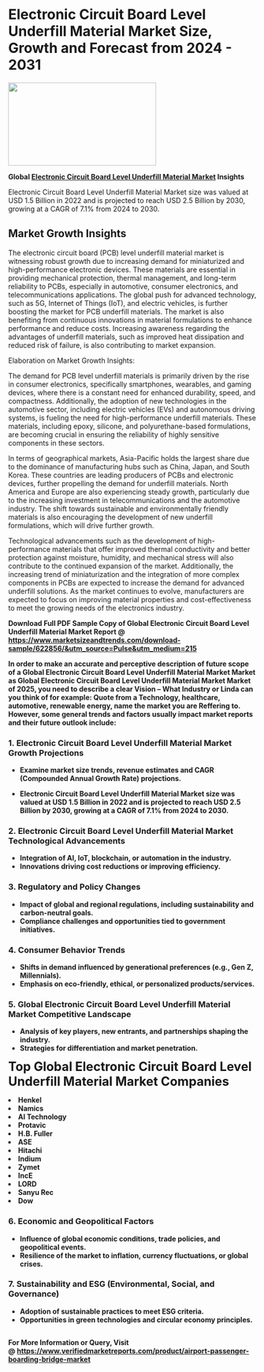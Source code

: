 <H1>Electronic Circuit Board Level Underfill Material Market Size, Growth and Forecast from 2024 - 2031</H1><img class="aligncenter size-medium wp-image-584254" src="https://thirdeyenews.in/wp-content/uploads/2024/09/Global-Market-Research-300x168.jpeg" alt="" width="300" height="168" /><p><strong>Global&nbsp;<a href="https://www.marketsizeandtrends.com/download-sample/622856/&amp;utm_source=Pulse&amp;utm_medium=215">Electronic Circuit Board Level Underfill Material Market</a> Insights</strong></p><p>Electronic Circuit Board Level Underfill Material Market size was valued at USD 1.5 Billion in 2022 and is projected to reach USD 2.5 Billion by 2030, growing at a CAGR of 7.1% from 2024 to 2030.</p><p><h2>Market Growth Insights</h2> <p>The electronic circuit board (PCB) level underfill material market is witnessing robust growth due to increasing demand for miniaturized and high-performance electronic devices. These materials are essential in providing mechanical protection, thermal management, and long-term reliability to PCBs, especially in automotive, consumer electronics, and telecommunications applications. The global push for advanced technology, such as 5G, Internet of Things (IoT), and electric vehicles, is further boosting the market for PCB underfill materials. The market is also benefiting from continuous innovations in material formulations to enhance performance and reduce costs. Increasing awareness regarding the advantages of underfill materials, such as improved heat dissipation and reduced risk of failure, is also contributing to market expansion.</p> <p><strong></strong></p> <p>Elaboration on Market Growth Insights:</p> <p>The demand for PCB level underfill materials is primarily driven by the rise in consumer electronics, specifically smartphones, wearables, and gaming devices, where there is a constant need for enhanced durability, speed, and compactness. Additionally, the adoption of new technologies in the automotive sector, including electric vehicles (EVs) and autonomous driving systems, is fueling the need for high-performance underfill materials. These materials, including epoxy, silicone, and polyurethane-based formulations, are becoming crucial in ensuring the reliability of highly sensitive components in these sectors.</p> <p>In terms of geographical markets, Asia-Pacific holds the largest share due to the dominance of manufacturing hubs such as China, Japan, and South Korea. These countries are leading producers of PCBs and electronic devices, further propelling the demand for underfill materials. North America and Europe are also experiencing steady growth, particularly due to the increasing investment in telecommunications and the automotive industry. The shift towards sustainable and environmentally friendly materials is also encouraging the development of new underfill formulations, which will drive further growth.</p> <p>Technological advancements such as the development of high-performance materials that offer improved thermal conductivity and better protection against moisture, humidity, and mechanical stress will also contribute to the continued expansion of the market. Additionally, the increasing trend of miniaturization and the integration of more complex components in PCBs are expected to increase the demand for advanced underfill solutions. As the market continues to evolve, manufacturers are expected to focus on improving material properties and cost-effectiveness to meet the growing needs of the electronics industry.</p> <p><strong></p><p><span class=""><strong>Download Full PDF Sample Copy of Global Electronic Circuit Board Level Underfill Material Market Report</strong> @ <a href="https://www.marketsizeandtrends.com/download-sample/622856/&amp;utm_source=Pulse&amp;utm_medium=215" target="_blank">https://www.marketsizeandtrends.com/download-sample/622856/&amp;utm_source=Pulse&amp;utm_medium=215</a></span></p><p>In order to make an accurate and perceptive description of future scope of a Global&nbsp;Electronic Circuit Board Level Underfill Material Market Market as Global&nbsp;Electronic Circuit Board Level Underfill Material Market Market of 2025, you need to describe a clear Vision &ndash; What Industry or Linda can you think of for example: Quote from a Technology, healthcare, automotive, renewable energy, name the market you are Reffering to. However, some general trends and factors usually impact market reports and their future outlook include:</p><h3>1.&nbsp;<strong>Electronic Circuit Board Level Underfill Material Market Growth Projections</strong></h3><ul><li>Examine market size trends, revenue estimates and CAGR (Compounded Annual Growth Rate) projections.</li><li><p>Electronic Circuit Board Level Underfill Material Market size was valued at USD 1.5 Billion in 2022 and is projected to reach USD 2.5 Billion by 2030, growing at a CAGR of 7.1% from 2024 to 2030.</p></li></ul><h3>2.&nbsp;<strong>Electronic Circuit Board Level Underfill Material Market Technological Advancements</strong></h3><ul><li>Integration of AI, IoT, blockchain, or automation in the industry.</li><li>Innovations driving cost reductions or improving efficiency.</li></ul><h3>3.&nbsp;<strong>Regulatory and Policy Changes</strong></h3><ul><li>Impact of global and regional regulations, including sustainability and carbon-neutral goals.</li><li>Compliance challenges and opportunities tied to government initiatives.</li></ul><h3>4.&nbsp;<strong>Consumer Behavior Trends</strong></h3><ul><li>Shifts in demand influenced by generational preferences (e.g., Gen Z, Millennials).</li><li>Emphasis on eco-friendly, ethical, or personalized products/services.</li></ul><h3>5.&nbsp;<strong>Global Electronic Circuit Board Level Underfill Material Market Competitive Landscape</strong></h3><ul><li>Analysis of key players, new entrants, and partnerships shaping the industry.</li><li>Strategies for differentiation and market penetration.</li></ul><p data-pm-slice="1 1 []"><span style="color: inherit; font-family: inherit; font-size: 25px;">Top Global Electronic Circuit Board Level Underfill Material Market Companies</span></p><div class="" data-test-id=""><p><li>Henkel</li><li> Namics</li><li> AI Technology</li><li> Protavic</li><li> H.B. Fuller</li><li> ASE</li><li> Hitachi</li><li> Indium</li><li> Zymet</li><li> IncE</li><li> LORD</li><li> Sanyu Rec</li><li> Dow</li></p></div><h3>6.&nbsp;<strong>Economic and Geopolitical Factors</strong></h3><ul><li>Influence of global economic conditions, trade policies, and geopolitical events.</li><li>Resilience of the market to inflation, currency fluctuations, or global crises.</li></ul><h3>7.&nbsp;<strong>Sustainability and ESG (Environmental, Social, and Governance)</strong></h3><ul><li>Adoption of sustainable practices to meet ESG criteria.</li><li>Opportunities in green technologies and circular economy principles.</li></ul><h2><strong style="font-size: 14px;">For More Information or Query, Visit @&nbsp;</strong><a style="background-color: #ffffff; font-size: 14px;" href="https://www.marketsizeandtrends.com/report/electronic-circuit-board-level-underfill-material-market/" target="_blank">https://www.verifiedmarketreports.com/product/airport-passenger-boarding-bridge-market</a></h2>

